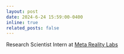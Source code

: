 ```yaml
---
layout: post
date: 2024-6-24 15:59:00-0400
inline: true
related_posts: false
---
```


Research Scientist Intern at <a href="https://about.meta.com/realitylabs/">Meta Reality Labs</a>
